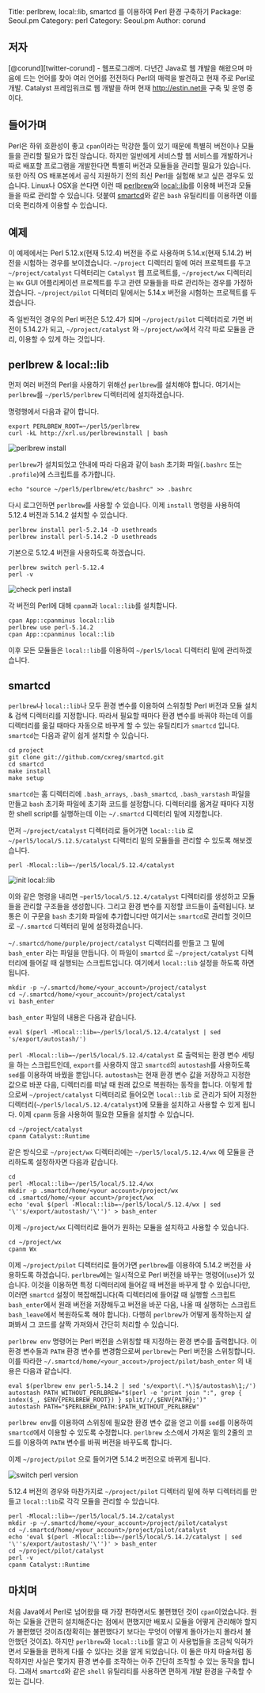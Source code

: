 Title:    perlbrew, local::lib, smartcd 를 이용하여 Perl 환경 구축하기
Package:  Seoul.pm
Category: perl
Category: Seoul.pm
Author:   corund


저자
-----

[@corund][twitter-corund] -
웹프로그래머. 다년간 Java로 웹 개발을 해왔으며 마음에 드는
언어를 찾아 여러 언어를 전전하다  Perl의 매력을 발견하고 현재
주로 Perl로 개발. Catalyst 프레임워크로 웹 개발을 하며 현재
http://estin.net을 구축 및 운영 중이다.



들어가며
--------

Perl은 하위 호환성이 좋고 `cpan`이라는 막강한 툴이 있기 때문에 특별히
버전이나 모듈들을 관리할 필요가 많진 않습니다. 하지만 일반에게 서비스할
웹 서비스를 개발하거나 따로 배포할 프로그램을 개발한다면 특별히 버전과
모듈들을 관리할 필요가 있습니다. 또한 아직 OS 배포본에서 공식 지원하기
전의 최신 Perl을 실험해 보고 싶은 경우도 있습니다.  Linux나 OSX을
쓴다면 이런 때 [perlbrew][perlbrew_home]와
[local::lib][local_lib_home]를 이용해 버전과 모듈들을 따로 관리할 수
있습니다.  덧붙여 [smartcd][smartcd_home]와 같은 `bash` 유틸리티를
이용하면 이를 더욱 편리하게 이용할 수 있습니다.


예제
-----

이 예제에서는 Perl 5.12.x(현재 5.12.4) 버전을 주로 사용하며 5.14.x(현재
5.14.2) 버전을 시험하는 경우를 보이겠습니다.  `~/project` 디렉터리 밑에
여러 프로젝트를 두고 `~/project/catalyst` 디렉터리는 `Catalyst`
웹 프로젝트를, `~/project/wx` 디렉터리는 `Wx` GUI 어플리케이션
프로젝트를 두고 관련 모듈들을 따로 관리하는 경우를 가정하겠습니다.
`~/project/pilot` 디렉터리 밑에서는 5.14.x 버전을 시험하는 프로젝트를
두겠습니다.

즉 일반적인 경우의 Perl 버전은 5.12.4가 되며 `~/project/pilot`
디렉터리로 가면 버전이 5.14.2가 되고, `~/project/catalyst` 와
`~/project/wx`에서 각각 따로 모듈을 관리, 이용할 수 있게 하는
것입니다.



perlbrew & local::lib
----------------------

먼저 여러 버전의 Perl을 사용하기 위해선 `perlbrew`를 설치해야
합니다. 여기서는 `perlbrew`를 `~/perl5/perlbrew` 디렉터리에
설치하겠습니다.

명령행에서 다음과 같이 합니다.

    export PERLBREW_ROOT=~/perl5/perlbrew
    curl -kL http://xrl.us/perlbrewinstall | bash

![perlbrew install][perlbrewinstall]

`perlbrew`가 설치되었고 안내에 따라 다음과 같이 `bash`
초기화 파일(`.bashrc` 또는 `.profile`)에 스크립트를 추가합니다.

    echo "source ~/perl5/perlbrew/etc/bashrc" >> .bashrc
   
다시 로그인하면 `perlbrew`를 사용할 수 있습니다. 이제 `install` 명령을
사용하여 5.12.4 버전과 5.14.2 설치할 수 있습니다.

    perlbrew install perl-5.2.14 -D usethreads
    perlbrew install perl-5.14.2 -D usethreads

기본으로 5.12.4 버전을 사용하도록 하겠습니다.

    perlbrew switch perl-5.12.4
    perl -v

![check perl install][check_perl_install]

각 버전의 Perl에 대해 `cpanm`과 `local::lib`를 설치합니다.

    cpan App::cpanminus local::lib
    perlbrew use perl-5.14.2
    cpan App::cpanminus local::lib

이후 모든 모듈들은 `local::lib`를 이용하여 `~/perl5/local` 디렉터리
밑에 관리하겠습니다.



smartcd
--------

`perlbrew`나 `local::lib`나 모두 환경 변수를 이용하여 스위칭할 Perl
버전과 모듈 설치 & 검색 디렉터리를 지정합니다.  따라서 필요할 때마다
환경 변수를 바꿔야 하는데 이를 디렉터리를 옮길 때마다 자동으로 바꾸게
할 수 있는 유틸리티가 `smartcd` 입니다. `smartcd`는 다음과 같이 쉽게
설치할 수 있습니다.

    cd project
    git clone git://github.com/cxreg/smartcd.git
    cd smartcd
    make install
    make setup

`smartcd`는 홈 디렉터리에 `.bash_arrays`, `.bash_smartcd`,
`.bash_varstash` 파일을 만들고 `bash` 초기화 파일에 초기화 코드를
설정합니다. 디렉터리를 옮겨갈 때마다 지정한 shell script를 실행하는데
이는 `~/.smartcd` 디렉터리 밑에 지정합니다.

먼저 `~/project/catalyst` 디렉터리로 들어가면 `local::lib` 로
`~/perl5/local/5.12.5/catalyst` 디렉터리 밑의 모듈들을 관리할 수
있도록 해보겠습니다.

    perl -Mlocal::lib=~/perl5/local/5.12.4/catalyst

![init local::lib][init_local_lib]

이와 같은 명령을 내리면 `~perl5/local/5.12.4/catalyst` 디렉터리를
생성하고 모듈들을 관리할 구조들을 생성합니다.  그리고 환경 변수를
지정할 코드들이 출력됩니다.  보통은 이 구문을 `bash` 초기화 파일에
추가합니다만 여기서는 `smartcd`로 관리할 것이므로 `~/.smartcd`
디렉터리 밑에 설정하겠습니다.

`~/.smartcd/home/purple/project/catalyst` 디렉터리를 만들고 그 밑에
`bash_enter` 라는 파일을 만듭니다. 이 파일이 `smartcd` 로
`~/project/catalyst` 디렉터리에 들어갈 때 실행되는
스크립트입니다. 여기에서 `local::lib` 설정을 하도록 하면 됩니다.

    mkdir -p ~/.smartcd/home/<your_account>/project/catalyst
    cd ~/.smartcd/home/<your_account>/project/catalyst
    vi bash_enter

`bash_enter` 파일의 내용은 다음과 같습니다.

    eval $(perl -Mlocal::lib=~/perl5/local/5.12.4/catalyst | sed 's/export/autostash/')

`perl -Mlocal::lib=~/perl5/local/5.12.4/catalyst` 로 출력되는 환경
변수 세팅을 하는 스크립트인데, `export`를 사용하지 않고 `smartcd`의
`autostash`를 사용하도록 `sed`를 이용하여 바꿨을 뿐입니다.
`autostash`는 현재 환경 변수 값을 저장하고 지정한 값으로 바꾼 다음,
디렉터리를 떠날 때 원래 값으로 복원하는 동작을 합니다.  이렇게
함으로써 `~/project/catalyst` 디렉터리로 들어오면 `local::lib` 로
관리가 되어 지정한 디렉터리(`~/perl5/local/5.12.4/catalyst`)에 모듈을
설치하고 사용할 수 있게 됩니다. 이제 `cpanm` 등을 사용하여 필요한 모듈을
설치할 수 있습니다.

    cd ~/project/catalyst
    cpanm Catalyst::Runtime

같은 방식으로 `~/project/wx` 디렉터리에는 `~/perl5/local/5.12.4/wx` 에
모듈을 관리하도록 설정하자면 다음과 같습니다.

    cd
    perl -Mlocal::lib=~/perl5/local/5.12.4/wx
    mkdir -p .smartcd/home/<your account>/project/wx
    cd .smartcd/home/<your accunt>/project/wx
    echo 'eval $(perl -Mlocal::lib=~/perl5/local/5.12.4/wx | sed '\''s/export/autostash/'\'')' > bash_enter

이제 `~/project/wx` 디렉터리로 들어가 원하는 모듈을 설치하고 사용할 수
있습니다.

    cd ~/project/wx
    cpanm Wx

이제 `~/project/pilot` 디렉터리로 들어가면 `perlbrew`를 이용하여
5.14.2 버전을 사용하도록 하겠습니다.  `perlbrew`에는 일시적으로 Perl
버전을 바꾸는 명령어(`use`)가 있습니다. 이것을 이용하면 특정 디렉터리에
들어갈 때 버전을 바꾸게 할 수 있습니다만, 이러면 `smartcd` 설정이
복잡해집니다(즉 디렉터리에 들어갈 때 실행할 스크립트 `bash_enter`에서
원래 버전을 저장해두고 버전을 바꾼 다음, 나올 때 실행하는 스크립트
`bash_leave`에서 복원하도록 해야 합니다).  다행히 `perlbrew`가 어떻게
동작하는지 살펴봐서 그 코드를 살짝 가져와서 간단히 처리할 수 있습니다.

`perlbrew env` 명령어는 Perl 버전을 스위칭할 때 지정하는 환경 변수를
출력합니다. 이 환경 변수들과 `PATH` 환경 변수를 변경함으로써
`perlbrew`는 Perl 버전을 스위칭합니다.  이를 따라한
`~/.smartcd/home/<your_accout>/project/pilot/bash_enter` 의 내용은
다음과 같습니다.

    eval $(perlbrew env perl-5.14.2 | sed 's/export\(.*\)$/autostash\1;/')
    autostash PATH_WITHOUT_PERLBREW="$(perl -e 'print join ":", grep { index($_, $ENV{PERLBREW_ROOT}) } split/:/,$ENV{PATH};')"
    autostash PATH="$PERLBREW_PATH:$PATH_WITHOUT_PERLBREW"

`perlbrew env`를 이용하여 스위칭에 필요한 환경 변수 값을
얻고 이를 `sed`를 이용하여 `smartcd`에서 이용할 수 있도록 수정합니다.
`perlbrew` 소스에서 가져온 밑의 2줄의 코드를 이용하여 `PATH` 변수를
바꿔 버전을 바꾸도록 합니다.

이제 `~/project/pilot` 으로 들어가면 5.14.2 버전으로 바뀌게 됩니다.

![switch perl version][switch_perl_version]

5.12.4 버전의 경우와 마찬가지로 `~/project/pilot` 디렉터리 밑에 하부 디렉터리를
만들고 `local::lib`로 각각 모듈을 관리할 수 있습니다.

    perl -Mlocal::lib=~/perl5/local/5.14.2/catalyst
    mkdir -p ~/.smartcd/home/<your_account>/project/pilot/catalyst
    cd ~/.smartcd/home/<your_account>/project/pilot/catalyst
    echo 'eval $(perl -Mlocal::lib=~/perl5/local/5.14.2/catalyst | sed '\''s/export/autostash/'\'')' > bash_enter
    cd ~/project/pilot/catalyst
    perl -v
    cpanm Catalyst::Runtime


마치며
-------

처음 Java에서 Perl로 넘어왔을 때 가장 편하면서도 불편했던 것이
`cpan`이었습니다.  원하는 모듈을 간편히 설치해준다는 점에서 편했지만
배포시 모듈을 어떻게 관리해야 할지가 불편했던 것이죠(정확히는
불편했다기 보다는 무엇이 어떻게 돌아가는지 몰라서 불안했던 것이죠).
하지만 `perlbrew`와 `local::lib`를 알고 이 사용법들을 조금씩
익혀가면서 모듈들을 편하게 다룰 수 있다는 것을 알게 되었습니다.  이
둘은 마치 마술처럼 동작하지만 사실은 몇가지 환경 변수를 조작하는 아주
간단히 조작할 수 있는 동작을 합니다.  그래서 `smartcd`와 같은 `shell`
유틸리티를 사용하면 편하게 개발 환경을 구축할 수 있는 겁니다.



[perlbrew_home]: http://search.cpan.org/~gugod/App-perlbrew-0.33/bin/perlbrew
[local_lib_home]: http://search.cpan.org/~apeiron/local-lib-1.008004/lib/local/lib.pm
[smartcd_home]: https://github.com/cxreg/smartcd

[perlbrewinstall]: 2011-12-16-1.png
[check_perl_install]: 2011-12-16-2.png
[init_local_lib]: 2011-12-16-3.png
[switch_perl_version]: 2011-12-16-4.png
